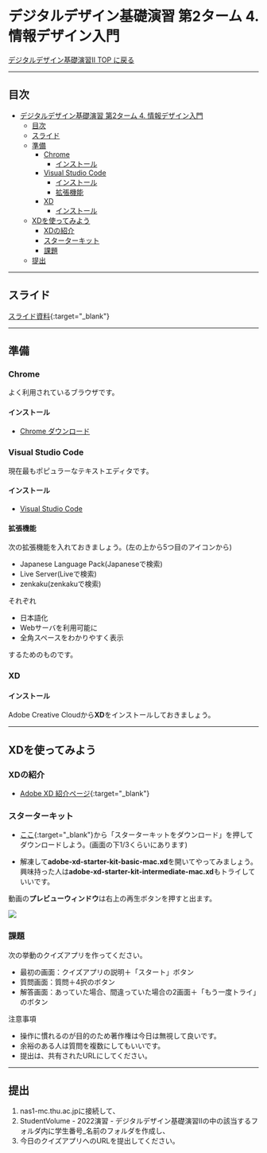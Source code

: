 # デジタルデザイン基礎演習 第2ターム 4. 情報デザイン入門

[デジタルデザイン基礎演習II TOP に戻る](./index.md)

---
## 目次

- [デジタルデザイン基礎演習 第2ターム 4. 情報デザイン入門](#デジタルデザイン基礎演習-第2ターム-4-情報デザイン入門)
  - [目次](#目次)
  - [スライド](#スライド)
  - [準備](#準備)
    - [Chrome](#chrome)
      - [インストール](#インストール)
    - [Visual Studio Code](#visual-studio-code)
      - [インストール](#インストール-1)
      - [拡張機能](#拡張機能)
    - [XD](#xd)
      - [インストール](#インストール-2)
  - [XDを使ってみよう](#xdを使ってみよう)
    - [XDの紹介](#xdの紹介)
    - [スターターキット](#スターターキット)
    - [課題](#課題)
  - [提出](#提出)

---

## スライド

[スライド資料](./dd2_04slide.pdf){:target="_blank"}

---
## 準備

### Chrome
よく利用されているブラウザです。
#### インストール
- [Chrome ダウンロード](https://www.google.com/intl/ja_jp/chrome/)

### Visual Studio Code
現在最もポピュラーなテキストエディタです。
#### インストール
- [Visual Studio Code](https://azure.microsoft.com/ja-jp/products/visual-studio-code/)

#### 拡張機能
次の拡張機能を入れておきましょう。(左の上から5つ目のアイコンから)
- Japanese Language Pack(Japaneseで検索)
- Live Server(Liveで検索)
- zenkaku(zenkakuで検索)

それぞれ
- 日本語化
- Webサーバを利用可能に
- 全角スペースをわかりやすく表示

するためのものです。

### XD

#### インストール
Adobe Creative Cloudから**XD**をインストールしておきましょう。

---
## XDを使ってみよう
### XDの紹介
- [Adobe XD 紹介ページ](https://www.adobe.com/jp/products/xd.html){:target="_blank"}

### スターターキット
- [ここ](https://www.adobe.com/jp/products/xd.html){:target="_blank"}から「スターターキットをダウンロード」を押してダウンロードしよう。(画面の下1/3くらいにあります)

- 解凍して**adobe-xd-starter-kit-basic-mac.xd**を開いてやってみましょう。興味持った人は**adobe-xd-starter-kit-intermediate-mac.xd**もトライしていいです。

動画の**プレビューウィンドウ**は右上の再生ボタンを押すと出ます。

[![](https://img.youtube.com/vi/_4KMX-Iwmow/0.jpg)](https://www.youtube.com/watch?v=_4KMX-Iwmow)

### 課題
次の挙動のクイズアプリを作ってください。
- 最初の画面：クイズアプリの説明＋「スタート」ボタン
- 質問画面：質問＋4択のボタン
- 解答画面：あっていた場合、間違っていた場合の2画面＋「もう一度トライ」のボタン

注意事項
- 操作に慣れるのが目的のため著作権は今日は無視して良いです。
- 余裕のある人は質問を複数にしてもいいです。
- 提出は、共有されたURLにしてください。


---
## 提出

1. nas1-mc.thu.ac.jpに接続して、
2. StudentVolume - 2022演習 - デジタルデザイン基礎演習IIの中の該当するフォルダ内に学生番号_名前のフォルダを作成し、
3. 今日のクイズアプリへのURLを提出してください。



